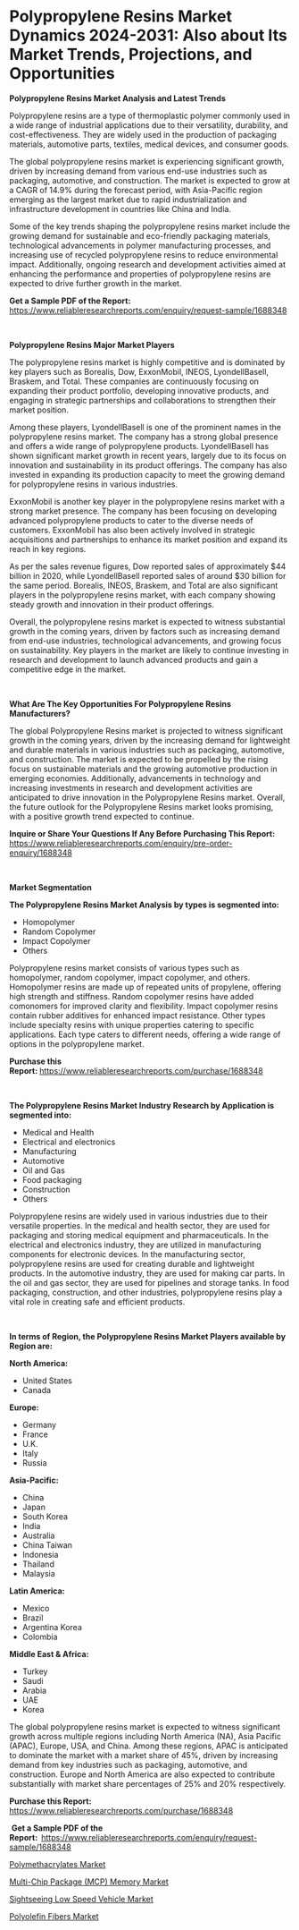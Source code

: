 <p><h1>Polypropylene Resins Market Dynamics 2024-2031: Also about Its Market Trends, Projections, and Opportunities</h1></p><p><strong>Polypropylene Resins Market Analysis and Latest Trends</strong></p>
<p><p>Polypropylene resins are a type of thermoplastic polymer commonly used in a wide range of industrial applications due to their versatility, durability, and cost-effectiveness. They are widely used in the production of packaging materials, automotive parts, textiles, medical devices, and consumer goods.</p><p>The global polypropylene resins market is experiencing significant growth, driven by increasing demand from various end-use industries such as packaging, automotive, and construction. The market is expected to grow at a CAGR of 14.9% during the forecast period, with Asia-Pacific region emerging as the largest market due to rapid industrialization and infrastructure development in countries like China and India.</p><p>Some of the key trends shaping the polypropylene resins market include the growing demand for sustainable and eco-friendly packaging materials, technological advancements in polymer manufacturing processes, and increasing use of recycled polypropylene resins to reduce environmental impact. Additionally, ongoing research and development activities aimed at enhancing the performance and properties of polypropylene resins are expected to drive further growth in the market.</p></p>
<p><strong>Get a Sample PDF of the Report:&nbsp;</strong> <a href="https://www.reliableresearchreports.com/enquiry/request-sample/1688348">https://www.reliableresearchreports.com/enquiry/request-sample/1688348</a></p>
<p>&nbsp;</p>
<p><strong>Polypropylene Resins Major Market Players</strong></p>
<p><p>The polypropylene resins market is highly competitive and is dominated by key players such as Borealis, Dow, ExxonMobil, INEOS, LyondellBasell, Braskem, and Total. These companies are continuously focusing on expanding their product portfolio, developing innovative products, and engaging in strategic partnerships and collaborations to strengthen their market position.</p><p>Among these players, LyondellBasell is one of the prominent names in the polypropylene resins market. The company has a strong global presence and offers a wide range of polypropylene products. LyondellBasell has shown significant market growth in recent years, largely due to its focus on innovation and sustainability in its product offerings. The company has also invested in expanding its production capacity to meet the growing demand for polypropylene resins in various industries.</p><p>ExxonMobil is another key player in the polypropylene resins market with a strong market presence. The company has been focusing on developing advanced polypropylene products to cater to the diverse needs of customers. ExxonMobil has also been actively involved in strategic acquisitions and partnerships to enhance its market position and expand its reach in key regions.</p><p>As per the sales revenue figures, Dow reported sales of approximately $44 billion in 2020, while LyondellBasell reported sales of around $30 billion for the same period. Borealis, INEOS, Braskem, and Total are also significant players in the polypropylene resins market, with each company showing steady growth and innovation in their product offerings.</p><p>Overall, the polypropylene resins market is expected to witness substantial growth in the coming years, driven by factors such as increasing demand from end-use industries, technological advancements, and growing focus on sustainability. Key players in the market are likely to continue investing in research and development to launch advanced products and gain a competitive edge in the market.</p></p>
<p>&nbsp;</p>
<p><strong>What Are The Key Opportunities For Polypropylene Resins Manufacturers?</strong></p>
<p><p>The global Polypropylene Resins market is projected to witness significant growth in the coming years, driven by the increasing demand for lightweight and durable materials in various industries such as packaging, automotive, and construction. The market is expected to be propelled by the rising focus on sustainable materials and the growing automotive production in emerging economies. Additionally, advancements in technology and increasing investments in research and development activities are anticipated to drive innovation in the Polypropylene Resins market. Overall, the future outlook for the Polypropylene Resins market looks promising, with a positive growth trend expected to continue.</p></p>
<p><strong>Inquire or Share Your Questions If Any Before Purchasing This Report:</strong> <a href="https://www.reliableresearchreports.com/enquiry/pre-order-enquiry/1688348">https://www.reliableresearchreports.com/enquiry/pre-order-enquiry/1688348</a></p>
<p>&nbsp;</p>
<p><strong>Market Segmentation</strong></p>
<p><strong>The Polypropylene Resins Market Analysis by types is segmented into:</strong></p>
<p><ul><li>Homopolymer</li><li>Random Copolymer</li><li>Impact Copolymer</li><li>Others</li></ul></p>
<p><p>Polypropylene resins market consists of various types such as homopolymer, random copolymer, impact copolymer, and others. Homopolymer resins are made up of repeated units of propylene, offering high strength and stiffness. Random copolymer resins have added comonomers for improved clarity and flexibility. Impact copolymer resins contain rubber additives for enhanced impact resistance. Other types include specialty resins with unique properties catering to specific applications. Each type caters to different needs, offering a wide range of options in the polypropylene market.</p></p>
<p><strong>Purchase this Report:&nbsp;</strong><a href="https://www.reliableresearchreports.com/purchase/1688348">https://www.reliableresearchreports.com/purchase/1688348</a></p>
<p>&nbsp;</p>
<p><strong>The Polypropylene Resins Market Industry Research by Application is segmented into:</strong></p>
<p><ul><li>Medical and Health</li><li>Electrical and electronics</li><li>Manufacturing</li><li>Automotive</li><li>Oil and Gas</li><li>Food packaging</li><li>Construction</li><li>Others</li></ul></p>
<p><p>Polypropylene resins are widely used in various industries due to their versatile properties. In the medical and health sector, they are used for packaging and storing medical equipment and pharmaceuticals. In the electrical and electronics industry, they are utilized in manufacturing components for electronic devices. In the manufacturing sector, polypropylene resins are used for creating durable and lightweight products. In the automotive industry, they are used for making car parts. In the oil and gas sector, they are used for pipelines and storage tanks. In food packaging, construction, and other industries, polypropylene resins play a vital role in creating safe and efficient products.</p></p>
<p>&nbsp;</p>
<p><strong>In terms of Region, the Polypropylene Resins Market Players available by Region are:</strong></p>
<p>
    <p> <strong> North America: </strong>
        <ul>
            <li>United States</li>
            <li>Canada</li>
        </ul>
        </p> 
    <p> <strong> Europe: </strong>
        <ul>
            <li>Germany</li>
            <li>France</li>
            <li>U.K.</li>
            <li>Italy</li>
            <li>Russia</li>
        </ul>
        </p> 
    <p> <strong> Asia-Pacific: </strong>
        <ul>
            <li>China</li>
            <li>Japan</li>
            <li>South Korea</li>
            <li>India</li>
            <li>Australia</li>
            <li>China Taiwan</li>
            <li>Indonesia</li>
            <li>Thailand</li>
            <li>Malaysia</li>
        </ul>
        </p> 
    <p> <strong> Latin America: </strong>
        <ul>
            <li>Mexico</li>
            <li>Brazil</li>
            <li>Argentina Korea</li>
            <li>Colombia</li>
        </ul>
        </p> 
    <p> <strong> Middle East & Africa: </strong>
        <ul>
            <li>Turkey</li>
            <li>Saudi</li>
            <li>Arabia</li>
            <li>UAE</li>
            <li>Korea</li>
        </ul>
    </p>
    </p>
<p><p>The global polypropylene resins market is expected to witness significant growth across multiple regions including North America (NA), Asia Pacific (APAC), Europe, USA, and China. Among these regions, APAC is anticipated to dominate the market with a market share of 45%, driven by increasing demand from key industries such as packaging, automotive, and construction. Europe and North America are also expected to contribute substantially with market share percentages of 25% and 20% respectively.</p></p>
<p><strong>Purchase this Report: </strong><a href="https://www.reliableresearchreports.com/purchase/1688348">https://www.reliableresearchreports.com/purchase/1688348</a></p>
<p>&nbsp;<strong>Get a Sample PDF of the Report:&nbsp;&nbsp;</strong><a href="https://www.reliableresearchreports.com/enquiry/request-sample/1688348">https://www.reliableresearchreports.com/enquiry/request-sample/1688348</a></p>
<p><strong></strong></p>
<p><p><a href="https://github.com/juniordelafrance/Market-Research-Report-List-2/blob/main/polymethacrylates-market.md">Polymethacrylates Market</a></p><p><a href="https://faithful-glue-af3.notion.site/Multi-Chip-Package-MCP-Memory-Market-Size-Growth-Outlook-from-2024-to-2031-projecting-at-Market--38451132cbd343ac901d288b925b6a07">Multi-Chip Package (MCP) Memory Market</a></p><p><a href="https://view.publitas.com/reportprime-1/sightseeing-low-speed-vehicle-market-size-evaluating-its-market-trends-growth-and-projections-2023-2030/">Sightseeing Low Speed Vehicle Market</a></p><p><a href="https://github.com/jaidynmorantestelletmjzya/Market-Research-Report-List-1/blob/main/polyolefin-fibers-market.md">Polyolefin Fibers Market</a></p></p>